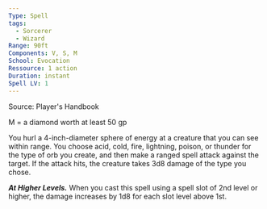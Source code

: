 ```yaml
---
Type: Spell
tags:
  - Sorcerer
  - Wizard
Range: 90ft
Components: V, S, M
School: Evocation
Ressource: 1 action
Duration: instant
Spell LV: 1
---
```

Source: Player's Handbook

M = a diamond worth at least 50 gp

You hurl a 4-inch-diameter sphere of energy at a creature that you can see within range. You choose acid, cold, fire, lightning, poison, or thunder for the type of orb you create, and then make a ranged spell attack against the target. If the attack hits, the creature takes 3d8 damage of the type you chose.

**_At Higher Levels._** When you cast this spell using a spell slot of 2nd level or higher, the damage increases by 1d8 for each slot level above 1st.